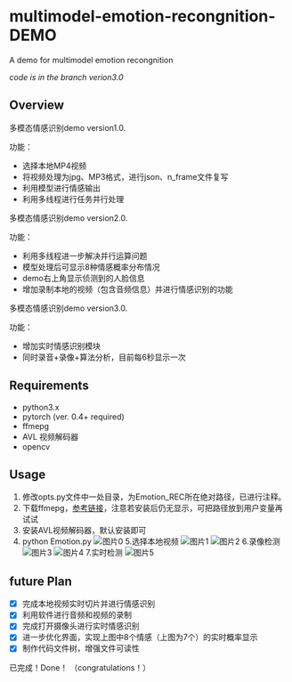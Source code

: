 # multimodel-emotion-recongnition-DEMO
A demo for multimodel emotion recongnition

*code is in the branch verion3.0*

## Overview

多模态情感识别demo version1.0. 


功能：

- 选择本地MP4视频
- 将视频处理为jpg、MP3格式，进行json、n_frame文件复写
- 利用模型进行情感输出
- 利用多线程进行任务并行处理

多模态情感识别demo version2.0.

功能：

- 利用多线程进一步解决并行运算问题
- 模型处理后可显示8种情感概率分布情况
- demo右上角显示侦测到的人脸信息
- 增加录制本地的视频（包含音频信息）并进行情感识别的功能

多模态情感识别demo version3.0.

功能：

- 增加实时情感识别模块
- 同时录音+录像+算法分析，目前每6秒显示一次

## Requirements

- python3.x
- pytorch (ver. 0.4+ required)
- ffmepg
- AVL 视频解码器
- opencv

## Usage

1. 修改opts.py文件中一处目录，为Emotion_REC所在绝对路径，已进行注释。
2. 下载ffmepg，[参考链接](https://blog.csdn.net/qq_39516859/article/details/81843419)，注意若安装后仍无显示，可把路径放到用户变量再试试
3. 安装AVL视频解码器，默认安装即可
4. python Emotion.py
![图片0](https://user-images.githubusercontent.com/60317828/134369543-15611f73-03a4-4a00-add4-b529955d35e6.jpg)
5.选择本地视频
![图片1](https://user-images.githubusercontent.com/60317828/134369887-3e9212ae-723f-41d8-a1c9-ebef7874c65b.png)
![图片2](https://user-images.githubusercontent.com/60317828/134369921-947a7797-f454-4484-b218-cca9216842ee.png)
6.录像检测
![图片3](https://user-images.githubusercontent.com/60317828/134370931-04773e1b-aad5-4335-a7df-5ee841b535cc.jpg)
![图片4](https://user-images.githubusercontent.com/60317828/134371121-57d12ea4-d492-4975-b871-b7116487b5bd.png)
7.实时检测
![图片5](https://user-images.githubusercontent.com/60317828/134369696-cf82d10e-ee32-4eaa-8cbf-bb5c2a858d65.png)

## future Plan

- [x] 完成本地视频实时切片并进行情感识别
- [x] 利用软件进行音频和视频的录制
- [x] 完成打开摄像头进行实时情感识别
- [x] 进一步优化界面，实现上图中8个情感（上图为7个）的实时概率显示
- [x] 制作代码文件树，增强文件可读性

已完成！Done！
（congratulations！）

